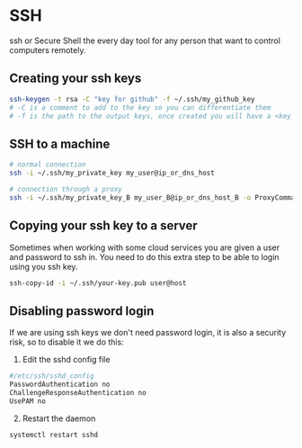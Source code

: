 # SSH 
ssh or Secure Shell the every day tool for any person that want to control computers remotely.

## Creating your ssh keys
```bash
ssh-keygen -t rsa -C "key for github" -f ~/.ssh/my_github_key
# -C is a comment to add to the key so you can differentiate them 
# -f is the path to the output keys, once created you will have a <key_name> and <key_name>.pub files, first one if the private.
``` 

## SSH to a machine
```bash
# normal connection
ssh -i ~/.ssh/my_private_key my_user@ip_or_dns_host 

# connection through a proxy
ssh -i ~/.ssh/my_private_key_B my_user_B@ip_or_dns_host_B -o ProxyCommand="ssh -i ~/.ssh/my_private_key_A my_user_A@ip_or_dns_host_A -W %h:%p" 

```

## Copying your ssh key to a server
Sometimes when working with some cloud services you are given a user and password to ssh in.
You need to do this extra step to be able to login using you ssh key.
```bash
ssh-copy-id -i ~/.ssh/your-key.pub user@host
```

## Disabling password login
If we are using ssh keys we don't need password login, it is also a security risk, so to disable it we do this:
1. Edit the sshd config file
```bash
#/etc/ssh/sshd_config
PasswordAuthentication no
ChallengeResponseAuthentication no
UsePAM no
```

2. Restart the daemon
```bash
systemctl restart sshd
```